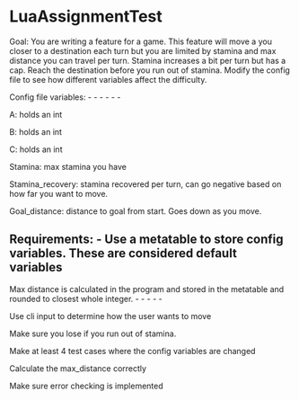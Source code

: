 # LuaAssignmentTest

Goal: 
You are writing a feature for a game. This feature will move a you closer to a destination each 
turn but you are limited by stamina and max distance you can travel per turn. Stamina increases a 
bit per turn but has a cap. Reach the destination before you run out of stamina. Modify the config 
file to see how different variables affect the difficulty. 


Config file variables: - - - - - - 

A: holds an int 

B: holds an int 

C: holds an int 

Stamina: max stamina you have 

Stamina_recovery: stamina recovered per turn, can go negative based on how far you 
want to move. 


Goal_distance: distance to goal from start. Goes down as you move. 


Requirements: - 
Use a metatable to store config variables. These are considered default variables 
- 
Max distance is calculated in the program and stored in the metatable and rounded to 
closest whole integer. - - - - - 

Use cli input to determine how the user wants to move 

Make sure you lose if you run out of stamina. 

Make at least 4 test cases where the config variables are changed 

Calculate the max_distance correctly 

Make sure error checking is implemented 

